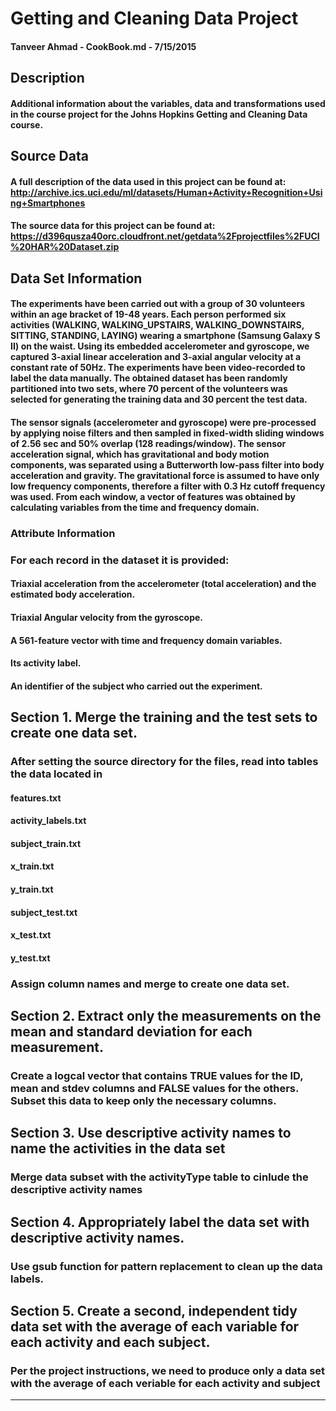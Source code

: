 # Getting and Cleaning Data Project

#### Tanveer Ahmad - CookBook.md - 7/15/2015

## Description

#### Additional information about the variables, data and transformations used in the course project for the Johns Hopkins Getting and Cleaning Data course.

## Source Data

#### A full description of the data used in this project can be found at:  http://archive.ics.uci.edu/ml/datasets/Human+Activity+Recognition+Using+Smartphones

#### The source data for this project can be found at: https://d396qusza40orc.cloudfront.net/getdata%2Fprojectfiles%2FUCI%20HAR%20Dataset.zip

## Data Set Information

#### The experiments have been carried out with a group of 30 volunteers within an age bracket of 19-48 years. Each person performed six activities (WALKING, WALKING_UPSTAIRS, WALKING_DOWNSTAIRS, SITTING, STANDING, LAYING) wearing a smartphone (Samsung Galaxy S II) on the waist. Using its embedded accelerometer and gyroscope, we captured 3-axial linear acceleration and 3-axial angular velocity at a constant rate of 50Hz. The experiments have been video-recorded to label the data manually. The obtained dataset has been randomly partitioned into two sets, where 70 percent of the volunteers was selected for generating the training data and 30 percent the test data.

#### The sensor signals (accelerometer and gyroscope) were pre-processed by applying noise filters and then sampled in fixed-width sliding windows of 2.56 sec and 50% overlap (128 readings/window). The sensor acceleration signal, which has gravitational and body motion components, was separated using a Butterworth low-pass filter into body acceleration and gravity. The gravitational force is assumed to have only low frequency components, therefore a filter with 0.3 Hz cutoff frequency was used. From each window, a vector of features was obtained by calculating variables from the time and frequency domain.

### Attribute Information

### For each record in the dataset it is provided:

#### Triaxial acceleration from the accelerometer (total acceleration) and the estimated body acceleration.
#### Triaxial Angular velocity from the gyroscope.
#### A 561-feature vector with time and frequency domain variables.
#### Its activity label.
#### An identifier of the subject who carried out the experiment.

## Section 1. Merge the training and the test sets to create one data set.

### After setting the source directory for the files, read into tables the data located in

#### features.txt
#### activity_labels.txt
#### subject_train.txt
#### x_train.txt
#### y_train.txt
#### subject_test.txt
#### x_test.txt
#### y_test.txt

### Assign column names and merge to create one data set.

## Section 2. Extract only the measurements on the mean and standard deviation for each   measurement.

### Create a logcal vector that contains TRUE values for the ID, mean and stdev columns and FALSE values for the others. Subset this data to keep only the necessary columns.

## Section 3. Use descriptive activity names to name the activities in the data set

### Merge data subset with the activityType table to cinlude the descriptive activity names

## Section 4. Appropriately label the data set with descriptive activity names.

### Use gsub function for pattern replacement to clean up the data labels.

## Section 5. Create a second, independent tidy data set with the average of each variable for each activity and each subject.

### Per the project instructions, we need to produce only a data set with the average of each veriable for each activity and subject


---




